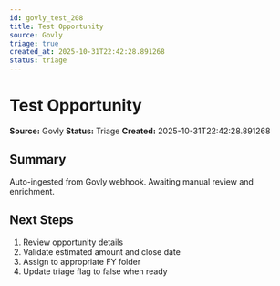 ```yaml
---
id: govly_test_208
title: Test Opportunity
source: Govly
triage: true
created_at: 2025-10-31T22:42:28.891268
status: triage
---
```


# Test Opportunity

**Source:** Govly
**Status:** Triage
**Created:** 2025-10-31T22:42:28.891268

## Summary

Auto-ingested from Govly webhook. Awaiting manual review and enrichment.

## Next Steps

1. Review opportunity details
2. Validate estimated amount and close date
3. Assign to appropriate FY folder
4. Update triage flag to false when ready
